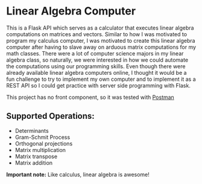 # Linear Algebra Computer

<p>
This is a Flask API which serves as a calculator that executes linear algebra computations on matrices and vectors. Similar to how I was motivated to program my calculus computer,
I was motivated to create this linear algebra computer after having to slave away on arduous matrix computations for my math classes. There were
a lot of computer science majors in my linear algebra class, so naturally, we were interested in how we could automate the computations using our
programming skills. Even though there were already available linear algebra computers online, I thought it would be a fun challenge to try to implement
my own computer and to implement it as a REST API so I could get practice with server side programming with Flask.
  
This project has no front component, so it was tested with <a href="https://www.postman.com"/>Postman</a>
</p>
<h2>Supported Operations:</h2>
<ul>
  <li>Determinants</li>
  <li>Gram-Schmit Process</li>
  <li>Orthogonal projections</li>
  <li>Matrix multiplication</li>
  <li>Matrix transpose</li>
  <li>Matrix addition</li>
</ul>

<b>Important note:</b> Like calculus, linear algebra is awesome!
